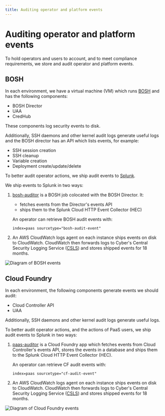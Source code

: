 ```yaml
---
title: Auditing operator and platform events
---
```


# Auditing operator and platform events

To hold operators and users to account, and to meet compliance requirements, we
store and audit operator and platform events.

## BOSH

In each environment, we have a virtual machine (VM) which runs [BOSH](https://bosh.io/docs/) and has the following components:

- BOSH Director
- UAA
- CredHub

These components log security events to disk.

Additionally, SSH daemons and other kernel audit logs generate useful logs and the BOSH director has an API which lists events, for example:

- SSH session creation
- SSH cleanup
- Variable creation
- Deployment create/update/delete

To better audit operator actions, we ship audit events to [Splunk](https://gds.splunkcloud.com/).

We ship events to Splunk in two ways:

1. [bosh-auditor](https://github.com/alphagov/paas-observability-release/tree/master/src/bosh-auditor) is a BOSH job colocated with the BOSH Director. It:
    - fetches events from the Director's events API
    - ships them to the Splunk Cloud HTTP Event Collector (HEC)

    An operator can retrieve BOSH audit events with:

    `index=paas sourcetype="bosh-audit-event"`

2. An AWS CloudWatch logs agent on each instance ships events on disk to CloudWatch. CloudWatch then forwards logs to Cyber's Central Security Logging Service ([CSLS](https://github.com/alphagov/centralised-security-logging-service)) and stores shipped events for 18 months.

![Diagram of BOSH events](/diagrams/audit-bosh.svg)

## Cloud Foundry

In each environment, the following components generate events we should audit:

- Cloud Controller API
- UAA

Additionally, SSH daemons and other kernel audit logs generate useful logs.

To better audit operator actions, and the actions of PaaS users, we ship audit events to Splunk in two ways:

1. [paas-auditor](https://github.com/alphagov/paas-auditor) is a Cloud Foundry app which fetches events from Cloud Controller's events API, stores the events in a database and ships them to the Splunk Cloud HTTP Event Collector (HEC).

    An operator can retrieve CF audit events with:

    `index=paas sourcetype="cf-audit-event"`

2. An AWS CloudWatch logs agent on each instance ships events on disk to CloudWatch. CloudWatch then forwards logs to Cyber's Central Security Logging Service ([CSLS](https://github.com/alphagov/centralised-security-logging-service)) and stores shipped events for 18 months.

![Diagram of Cloud Foundry events](/diagrams/audit-cloudfoundry.svg)
